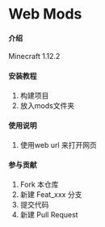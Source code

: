 # Web Mods

#### 介绍
Minecraft 1.12.2 

#### 安装教程

1.  构建项目
2.  放入mods文件夹

#### 使用说明

1.  使用web url 来打开网页

#### 参与贡献

1.  Fork 本仓库
2.  新建 Feat_xxx 分支
3.  提交代码
4.  新建 Pull Request
